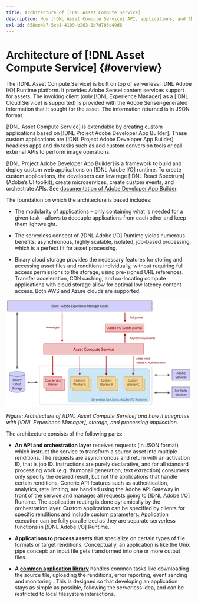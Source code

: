 ```yaml
---
title: Architecture of [!DNL Asset Compute Service]
description: How [!DNL Asset Compute Service] API, applications, and SDK work together to provide a cloud-native asset processing service.
exl-id: 658ee4b7-5eb1-4109-b263-1b7d705e49d6
---
```

# Architecture of [!DNL Asset Compute Service] {#overview}

The [!DNL Asset Compute Service] is built on top of serverless [!DNL Adobe I/O] Runtime platform. It provides Adobe Sensei content services support for assets. The invoking client (only [!DNL Experience Manager] as a [!DNL Cloud Service] is supported) is provided with the Adobe Sensei-generated information that it sought for the asset. The information returned is in JSON format.

[!DNL Asset Compute Service] is extendable by creating custom applications based on [!DNL Project Adobe Developer App Builder]. These custom applications are [!DNL Project Adobe Developer App Builder] headless apps and do tasks such as add custom conversion tools or call external APIs to perform image operations.

[!DNL Project Adobe Developer App Builder] is a framework to build and deploy custom web applications on [!DNL Adobe I/O] runtime. To create custom applications, the developers can leverage [!DNL React Spectrum] (Adobe’s UI toolkit), create microservices, create custom events, and orchestrate APIs. See [documentation of Adobe Developer App Builder](https://www.adobe.io/apis/experienceplatform/project-firefly/docs.html).

The foundation on which the architecture is based includes:

* The modularity of applications – only containing what is needed for a given task – allows to decouple applications from each other and keep them lightweight.

* The serverless concept of [!DNL Adobe I/O] Runtime yields numerous benefits: asynchronous, highly scalable, isolated, job-based processing, which is a perfect fit for asset processing.

* Binary cloud storage provides the necessary features for storing and accessing asset files and renditions individually, without requiring full access permissions to the storage, using pre-signed URL references. Transfer acceleration, CDN caching, and co-locating compute applications with cloud storage allow for optimal low latency content access. Both AWS and Azure clouds are supported.

![Architecture of Asset Compute Service](assets/architecture-diagram.png)

*Figure: Architecture of [!DNL Asset Compute Service] and how it integrates with [!DNL Experience Manager], storage, and processing application.*

The architecture consists of the following parts:

* **An API and orchestration layer** receives requests (in JSON format) which instruct the service to transform a source asset into multiple renditions. The requests are asynchronous and return with an activation ID, that is job ID. Instructions are purely declarative, and for all standard processing work (e.g. thumbnail generation, text extraction) consumers only specify the desired result, but not the applications that handle certain renditions. Generic API features such as authentication, analytics, rate limiting, are handled using the Adobe API Gateway in front of the service and manages all requests going to [!DNL Adobe I/O] Runtime. The application routing is done dynamically by the orchestration layer. Custom application can be specified by clients for specific renditions and include custom parameters. Application execution can be fully parallelized as they are separate serverless functions in [!DNL Adobe I/O] Runtime.

* **Applications to process assets** that specialize on certain types of file formats or target renditions. Conceptually, an application is like the Unix pipe concept: an input file gets transformed into one or more output files.

* **A [common application library](https://github.com/adobe/asset-compute-sdk)** handles common tasks like downloading the source file, uploading the renditions, error reporting, event sending and monitoring . This is designed so that developing an application stays as simple as possible, following the serverless idea, and can be restricted to local filesystem interactions.

<!-- TBD:

* About the YAML file?
* See [https://www.adobe.io/project-firefly/docs/getting_started/first_app/#5-anatomy-of-a-project-firefly-application](https://www.adobe.io/project-firefly/docs/getting_started/first_app/#5-anatomy-of-a-project-firefly-application).

* minimize description to custom applications
* remove all internal stuff (e.g. Photoshop application, API Gateway) from text and diagram
* update diagram to focus on 3rd party custom applications ONLY
* Explain important transactions/handshakes?
* Flow of assets/control? See the illustration on the Nui diagrams wiki.
* Illustrations. See the SVG shared by Alex.
* Exceptions? Limitations? Call-outs? Gotchas?
* Do we want to add what basic processing is not available currently, that is expected by existing AEM customers?
-->

